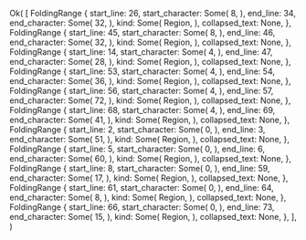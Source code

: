 Ok(
    [
        FoldingRange {
            start_line: 26,
            start_character: Some(
                8,
            ),
            end_line: 34,
            end_character: Some(
                32,
            ),
            kind: Some(
                Region,
            ),
            collapsed_text: None,
        },
        FoldingRange {
            start_line: 45,
            start_character: Some(
                8,
            ),
            end_line: 46,
            end_character: Some(
                32,
            ),
            kind: Some(
                Region,
            ),
            collapsed_text: None,
        },
        FoldingRange {
            start_line: 14,
            start_character: Some(
                4,
            ),
            end_line: 47,
            end_character: Some(
                28,
            ),
            kind: Some(
                Region,
            ),
            collapsed_text: None,
        },
        FoldingRange {
            start_line: 53,
            start_character: Some(
                4,
            ),
            end_line: 54,
            end_character: Some(
                36,
            ),
            kind: Some(
                Region,
            ),
            collapsed_text: None,
        },
        FoldingRange {
            start_line: 56,
            start_character: Some(
                4,
            ),
            end_line: 57,
            end_character: Some(
                72,
            ),
            kind: Some(
                Region,
            ),
            collapsed_text: None,
        },
        FoldingRange {
            start_line: 68,
            start_character: Some(
                4,
            ),
            end_line: 69,
            end_character: Some(
                41,
            ),
            kind: Some(
                Region,
            ),
            collapsed_text: None,
        },
        FoldingRange {
            start_line: 2,
            start_character: Some(
                0,
            ),
            end_line: 3,
            end_character: Some(
                51,
            ),
            kind: Some(
                Region,
            ),
            collapsed_text: None,
        },
        FoldingRange {
            start_line: 5,
            start_character: Some(
                0,
            ),
            end_line: 6,
            end_character: Some(
                60,
            ),
            kind: Some(
                Region,
            ),
            collapsed_text: None,
        },
        FoldingRange {
            start_line: 8,
            start_character: Some(
                0,
            ),
            end_line: 59,
            end_character: Some(
                17,
            ),
            kind: Some(
                Region,
            ),
            collapsed_text: None,
        },
        FoldingRange {
            start_line: 61,
            start_character: Some(
                0,
            ),
            end_line: 64,
            end_character: Some(
                8,
            ),
            kind: Some(
                Region,
            ),
            collapsed_text: None,
        },
        FoldingRange {
            start_line: 66,
            start_character: Some(
                0,
            ),
            end_line: 73,
            end_character: Some(
                15,
            ),
            kind: Some(
                Region,
            ),
            collapsed_text: None,
        },
    ],
)
